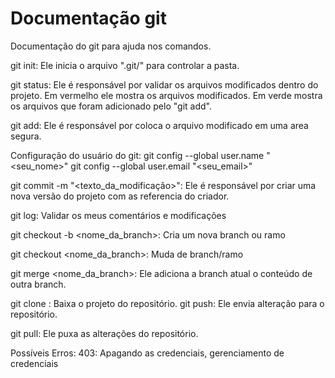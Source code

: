 # Documentação git

Documentação do git para ajuda nos comandos.

git init: Ele inicia o arquivo ".git/" para controlar a pasta.

git status:
Ele é responsável por validar os arquivos modificados dentro do projeto.
Em vermelho ele mostra os arquivos modificados.
Em verde mostra os arquivos que foram adicionado pelo "git add".

git add: Ele é responsável por coloca o arquivo modificado em uma area segura.

Configuração do usuário do git:
git config --global user.name "<seu_nome>"
git config --global user.email "<seu_email>"

git commit -m "<texto_da_modificação>": Ele é responsável por criar uma nova versão do projeto com as referencia do criador.

git log: Validar os meus comentários e modificações

git checkout -b <nome_da_branch>: Cria um nova branch ou ramo 

git checkout <nome_da_branch>: Muda de branch/ramo

git merge <nome_da_branch>: Ele adiciona a branch atual o conteúdo de outra branch.

git clone <url>: Baixa o projeto do repositório.
git push: Ele envia alteração para o repositório.

git pull: Ele puxa as alterações do repositório.

Possíveis Erros:
403: Apagando as credenciais, gerenciamento de credenciais
